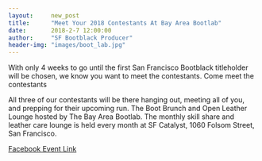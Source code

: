 ```yaml
---
layout:     new_post
title:      "Meet Your 2018 Contestants At Bay Area Bootlab"
date:       2018-2-7 12:00:00
author:     "SF Bootblack Producer"
header-img: "images/boot_lab.jpg"
---
```


With only 4 weeks to go until the first San Francisco Bootblack titleholder
will be chosen, we know you want to meet the contestants. Come meet the contestants

All three of our contestants will be there hanging out, meeting all of you, and
prepping for their upcoming run. The Boot Brunch and Open Leather Lounge
hosted by The Bay Area Bootlab. The monthly skill share and leather care lounge
is held every month at SF Catalyst,
1060 Folsom Street, San Francisco.



<a class="btn btn-secondary" href="https://www.facebook.com/events/274743739720958/"> Facebook Event Link </a>
